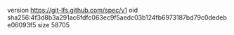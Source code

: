 version https://git-lfs.github.com/spec/v1
oid sha256:4f3d8b3a291ac6fdfc063ec9f5aedc03b124fb6973187bd79c0dedebe06093f5
size 58705
